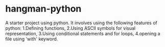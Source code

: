 # hangman-python
A starter project using python. It involves using the following features of python: 
1.Defining functions, 
2.Using ASCII symbols for visual representation, 
3.Using conditional statements and for loops, 
4.opening a file using 'with' keyword.
